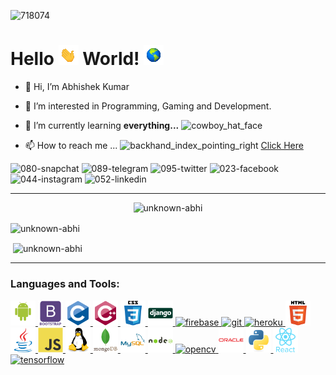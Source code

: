 ![718074](https://user-images.githubusercontent.com/49164677/120083255-08a4e480-c0e5-11eb-986f-d1a9039b8bbb.png)
# Hello ![](waving.gif) World! ![](globe.gif)

- 👋 Hi, I’m Abhishek Kumar
- 👀 I’m interested in Programming, Gaming and Development.
- 🌱 I’m currently learning **everything...** ![cowboy_hat_face](https://user-images.githubusercontent.com/49164677/120082934-4dc81700-c0e3-11eb-988f-41c4e8c6b777.gif)

- 📫 How to reach me ... ![backhand_index_pointing_right](https://user-images.githubusercontent.com/49164677/120083213-b237a600-c0e4-11eb-8c28-c340eb71f9b6.gif) [Click Here](https://linktr.ee/unknown_abhi)


![080-snapchat](https://user-images.githubusercontent.com/49164677/120084616-4d357d80-c0ef-11eb-88a8-3a4d1cb97c32.png)
![089-telegram](https://user-images.githubusercontent.com/49164677/120084617-4dce1400-c0ef-11eb-9945-6418d8456164.png)
![095-twitter](https://user-images.githubusercontent.com/49164677/120084618-4e66aa80-c0ef-11eb-905d-bba98ab6682b.png)
![023-facebook](https://user-images.githubusercontent.com/49164677/120084619-4eff4100-c0ef-11eb-8a75-bd4faf25c52e.png)
![044-instagram](https://user-images.githubusercontent.com/49164677/120084621-4eff4100-c0ef-11eb-9f55-a31cb0490677.png)
![052-linkedin](https://user-images.githubusercontent.com/49164677/120084622-4f97d780-c0ef-11eb-8698-c3470e1356e3.png)

---

<p align="center"> <img src="https://komarev.com/ghpvc/?username=unknown-abhi&label=Profile%20views&color=0e75b6&style=flat" alt="unknown-abhi" /> </p>

<p><img align="center" src="https://github-readme-stats.vercel.app/api/top-langs?username=unknown-abhi&show_icons=true&locale=en&layout=compact" alt="unknown-abhi" /></p>


<p>&nbsp;<img align="center" src="https://github-readme-stats.vercel.app/api?username=unknown-abhi&show_icons=true&locale=en" alt="unknown-abhi" /></p>

---

<h3 align="left">Languages and Tools:</h3>

<p align="left"> <a href="https://developer.android.com" target="_blank"> <img src="https://raw.githubusercontent.com/devicons/devicon/master/icons/android/android-original-wordmark.svg" alt="android" width="40" height="40"/> </a> <a href="https://getbootstrap.com" target="_blank"> <img src="https://raw.githubusercontent.com/devicons/devicon/master/icons/bootstrap/bootstrap-plain-wordmark.svg" alt="bootstrap" width="40" height="40"/> </a> <a href="https://www.cprogramming.com/" target="_blank"> <img src="https://raw.githubusercontent.com/devicons/devicon/master/icons/c/c-original.svg" alt="c" width="40" height="40"/> </a> <a href="https://www.w3schools.com/cpp/" target="_blank"> <img src="https://raw.githubusercontent.com/devicons/devicon/master/icons/cplusplus/cplusplus-original.svg" alt="cplusplus" width="40" height="40"/> </a> <a href="https://www.w3schools.com/css/" target="_blank"> <img src="https://raw.githubusercontent.com/devicons/devicon/master/icons/css3/css3-original-wordmark.svg" alt="css3" width="40" height="40"/> </a> <a href="https://www.djangoproject.com/" target="_blank"> <img src="https://raw.githubusercontent.com/devicons/devicon/master/icons/django/django-original.svg" alt="django" width="40" height="40"/> </a> <a href="https://firebase.google.com/" target="_blank"> <img src="https://www.vectorlogo.zone/logos/firebase/firebase-icon.svg" alt="firebase" width="40" height="40"/> </a> <a href="https://git-scm.com/" target="_blank"> <img src="https://www.vectorlogo.zone/logos/git-scm/git-scm-icon.svg" alt="git" width="40" height="40"/> </a> <a href="https://heroku.com" target="_blank"> <img src="https://www.vectorlogo.zone/logos/heroku/heroku-icon.svg" alt="heroku" width="40" height="40"/> </a> <a href="https://www.w3.org/html/" target="_blank"> <img src="https://raw.githubusercontent.com/devicons/devicon/master/icons/html5/html5-original-wordmark.svg" alt="html5" width="40" height="40"/> </a> <a href="https://www.java.com" target="_blank"> <img src="https://raw.githubusercontent.com/devicons/devicon/master/icons/java/java-original.svg" alt="java" width="40" height="40"/> </a> <a href="https://developer.mozilla.org/en-US/docs/Web/JavaScript" target="_blank"> <img src="https://raw.githubusercontent.com/devicons/devicon/master/icons/javascript/javascript-original.svg" alt="javascript" width="40" height="40"/> </a> <a href="https://www.linux.org/" target="_blank"> <img src="https://raw.githubusercontent.com/devicons/devicon/master/icons/linux/linux-original.svg" alt="linux" width="40" height="40"/> </a> <a href="https://www.mongodb.com/" target="_blank"> <img src="https://raw.githubusercontent.com/devicons/devicon/master/icons/mongodb/mongodb-original-wordmark.svg" alt="mongodb" width="40" height="40"/> </a> <a href="https://www.mysql.com/" target="_blank"> <img src="https://raw.githubusercontent.com/devicons/devicon/master/icons/mysql/mysql-original-wordmark.svg" alt="mysql" width="40" height="40"/> </a> <a href="https://nodejs.org" target="_blank"> <img src="https://raw.githubusercontent.com/devicons/devicon/master/icons/nodejs/nodejs-original-wordmark.svg" alt="nodejs" width="40" height="40"/> </a> <a href="https://opencv.org/" target="_blank"> <img src="https://www.vectorlogo.zone/logos/opencv/opencv-icon.svg" alt="opencv" width="40" height="40"/> </a> <a href="https://www.oracle.com/" target="_blank"> <img src="https://raw.githubusercontent.com/devicons/devicon/master/icons/oracle/oracle-original.svg" alt="oracle" width="40" height="40"/> </a> <a href="https://www.python.org" target="_blank"> <img src="https://raw.githubusercontent.com/devicons/devicon/master/icons/python/python-original.svg" alt="python" width="40" height="40"/> </a> <a href="https://reactjs.org/" target="_blank"> <img src="https://raw.githubusercontent.com/devicons/devicon/master/icons/react/react-original-wordmark.svg" alt="react" width="40" height="40"/> </a> <a href="https://www.tensorflow.org" target="_blank"> <img src="https://www.vectorlogo.zone/logos/tensorflow/tensorflow-icon.svg" alt="tensorflow" width="40" height="40"/> </a> </p>



<!---
unknown-abhi/unknown-abhi is a ✨ special ✨ repository because its `README.md` (this file) appears on your GitHub profile.
You can click the Preview link to take a look at your changes.
--->
